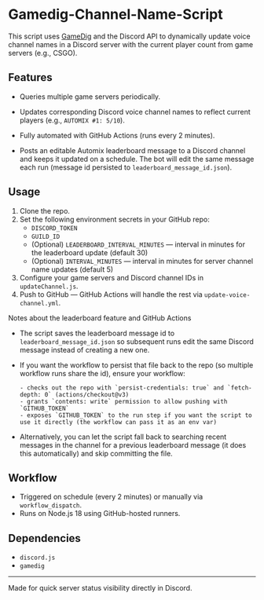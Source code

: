 # Gamedig-Channel-Name-Script

This script uses [GameDig](https://www.npmjs.com/package/gamedig) and the Discord API to dynamically update voice channel names in a Discord server with the current player count from game servers (e.g., CSGO).

## Features

- Queries multiple game servers periodically.
- Updates corresponding Discord voice channel names to reflect current players (e.g., `AUTOMIX #1: 5/10`).
- Fully automated with GitHub Actions (runs every 2 minutes).

- Posts an editable Automix leaderboard message to a Discord channel and keeps it updated on a schedule. The bot will edit the same message each run (message id persisted to `leaderboard_message_id.json`).

## Usage

1. Clone the repo.
2. Set the following environment secrets in your GitHub repo:
   - `DISCORD_TOKEN`
   - `GUILD_ID`
   - (Optional) `LEADERBOARD_INTERVAL_MINUTES` — interval in minutes for the leaderboard update (default 30)
   - (Optional) `INTERVAL_MINUTES` — interval in minutes for server channel name updates (default 5)
3. Configure your game servers and Discord channel IDs in `updateChannel.js`.
4. Push to GitHub — GitHub Actions will handle the rest via `update-voice-channel.yml`.

Notes about the leaderboard feature and GitHub Actions

- The script saves the leaderboard message id to `leaderboard_message_id.json` so subsequent runs edit the same Discord message instead of creating a new one.
- If you want the workflow to persist that file back to the repo (so multiple workflow runs share the id), ensure your workflow:

      - checks out the repo with `persist-credentials: true` and `fetch-depth: 0` (actions/checkout@v3)
      - grants `contents: write` permission to allow pushing with `GITHUB_TOKEN`
      - exposes `GITHUB_TOKEN` to the run step if you want the script to use it directly (the workflow can pass it as an env var)

- Alternatively, you can let the script fall back to searching recent messages in the channel for a previous leaderboard message (it does this automatically) and skip committing the file.

## Workflow

- Triggered on schedule (every 2 minutes) or manually via `workflow_dispatch`.
- Runs on Node.js 18 using GitHub-hosted runners.

## Dependencies

- `discord.js`
- `gamedig`

---

Made for quick server status visibility directly in Discord.
